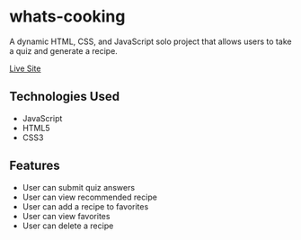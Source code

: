 # whats-cooking

A dynamic HTML, CSS, and JavaScript solo project that allows users to take a quiz and generate a recipe. 

<a href="https://hnguy96.github.io/whats-cooking/">Live Site</a>

## Technologies Used
- JavaScript <br/>
- HTML5 <br/>
- CSS3 <br/>

## Features
- User can submit quiz answers
- User can view recommended recipe
- User can add a recipe to favorites
- User can view favorites
- User can delete a recipe
